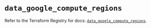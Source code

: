 # `data_google_compute_regions`

Refer to the Terraform Registry for docs: [`data_google_compute_regions`](https://registry.terraform.io/providers/hashicorp/google/5.27.0/docs/data-sources/compute_regions).
